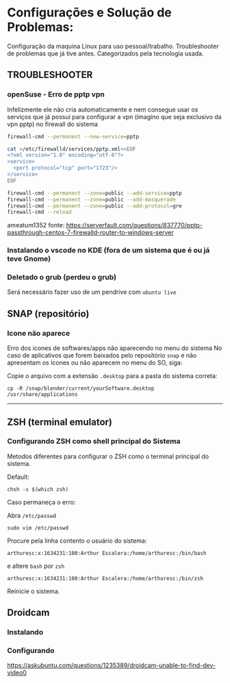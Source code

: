 # Configurações e Solução de Problemas:
Configuração da maquina Linux para uso pessoal/trabalho.
Troubleshooter de problemas que já tive antes.
Categorizados pela tecnologia usada.


## TROUBLESHOOTER

### openSuse - Erro de pptp vpn
Infelizmente ele não cria automaticamente e nem consegue usar os serviços que já possui para configurar a vpn (imagino que seja exclusivo da vpn pptp) no firewall do sistema

```bash
firewall-cmd --permanent --new-service=pptp

cat >/etc/firewalld/services/pptp.xml<<EOF
<?xml version="1.0" encoding="utf-8"?>
<service>
  <port protocol="tcp" port="1723"/>
</service>
EOF

firewall-cmd --permanent --zone=public --add-service=pptp
firewall-cmd --permanent --zone=public --add-masquerade
firewall-cmd --permanent --zone=public --add-protocol=gre
firewall-cmd --reload
```
ameatum1352
fonte: https://serverfault.com/questions/837770/pptp-passthrough-centos-7-firewalld-router-to-windows-server

### Instalando o vscode no KDE (fora de um sistema que é ou já teve Gnome)


### Deletado o grub (perdeu o grub)
Será necessário fazer uso de um pendrive com `ubuntu live`
## SNAP (repositório)

### Icone não aparece
Erro dos icones de softwares/apps não aparecendo no menu do sistema
No caso de aplicativos que forem baixados pelo repositório `snap` e não apresentam os icones ou não aparecem no menu do SO, siga:

Copie o arquivo com a extensão `.desktop` para a pasta do sistema correta:

	cp -R /snap/blender/current/yourSoftware.desktop /usr/share/applications 

***
## ZSH (terminal emulator)

### Configurando ZSH como shell principal do Sistema
Metodos diferentes para configurar o ZSH como o terminal principal do sistema.

Default:

	chsh -s $(which zsh)
	
Caso permaneça o erro:

Abra `/etc/passwd`

	sudo vim /etc/passwd

Procure pela linha contento o usuário do sistema:

	arthuresc:x:1634231:100:Arthur Escalera:/home/arthuresc:/bin/bash

e altere `bash` por `zsh`

	arthuresc:x:1634231:100:Arthur Escalera:/home/arthuresc:/bin/zsh

Reinicie o sistema.


## Droidcam
### Instalando
### Configurando 

https://askubuntu.com/questions/1235389/droidcam-unable-to-find-dev-video0

